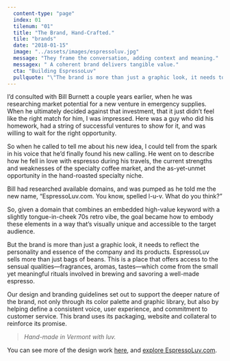 ```yaml
---
  content-type: "page"
  index: 01
  tilenum: "01"
  title: "The Brand, Hand-Crafted."
  tile: "brands"
  date: "2018-01-15"
  image: "../assets/images/espressoluv.jpg"
  message: "They frame the conversation, adding context and meaning."
  messagex: " A coherent brand delivers tangible value."
  cta: "Building EspressoLuv"
  pullquote: "\"The brand is more than just a graphic look, it needs to reflect the  personality and essence of the company and its products.\""
---
```


<div>
<p>I’d consulted with Bill Burnett a couple years earlier, when he was researching market potential for a new venture in emergency supplies. When he ultimately decided against that investment, that it just didn’t feel like the right match for him, I was impressed. Here was a guy who did his homework, had a string of successful ventures to show for it, and was willing to wait for the right opportunity.</p>

So when he called to tell me about his new idea, I could tell from the spark in his voice that he’d finally found his new calling. He went on to describe how he fell in love with espresso during his travels, the current strengths and weaknesses of the specialty coffee market, and the as-yet-unmet opportunity in the hand-roasted specialty niche.

Bill had researched available domains, and was pumped as he told me the new name, “EspressoLuv.com. You know, spelled l-u-v. What do you think?”

So, given a domain that combines an embedded high-value keyword with a slightly tongue-in-cheek 70s retro vibe, the goal became how to embody these elements in a way that’s visually unique and accessible to the target audience.

But the brand is more than just a graphic look, it needs to reflect the personality and essence of the company and its products. EspressoLuv sells more than just bags of beans. This is a place that offers access to the sensual qualities—fragrances, aromas, tastes—which come from the small yet meaningful rituals involved in brewing and savoring a well-made espresso.

Our design and branding guidelines set out to support the deeper nature of the brand, not only through its color palette and graphic library, but also by helping define a consistent voice, user experience, and commitment to customer service. This brand uses its packaging, website and collateral to reinforce its promise.

<blockquote style="font-style: italic">Hand-made in Vermont with luv.</blockquote>

You can see more of the design work [here](https://www.behance.net/DaveLindberg), and [explore EspressoLuv.com](https://espressoluv.com/).

</div>
